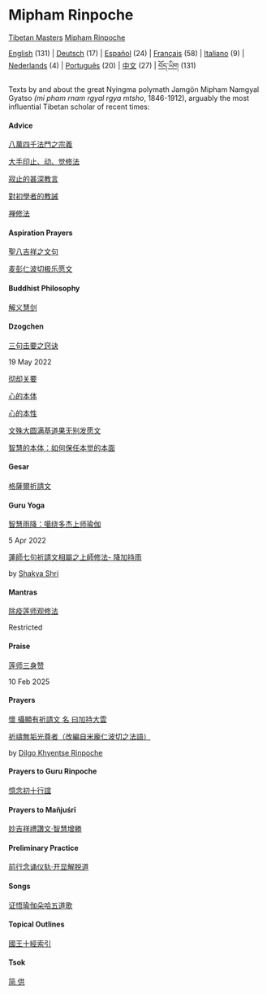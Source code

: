 Mipham Rinpoche
===============

[Tibetan Masters](/tibetan-masters/) [Mipham Rinpoche](/zh/tibetan-masters/mipham/)

[English](/tibetan-masters/mipham/) (131) | [Deutsch](/de/tibetan-masters/mipham/) (17) | [Español](/es/tibetan-masters/mipham/) (24) | [Français](/fr/tibetan-masters/mipham/) (58) | [Italiano](/it/tibetan-masters/mipham/) (9) | [Nederlands](/nl/tibetan-masters/mipham/) (4) | [Português](/pt/tibetan-masters/mipham/) (20) | [中文](/zh/tibetan-masters/mipham/) (27) | [བོད་ཡིག](/bo/tibetan-masters/mipham/) (131)

Texts by and about the great Nyingma polymath Jamgön Mipham Namgyal Gyatso _(mi pham rnam rgyal rgya mtsho_, 1846-1912), arguably the most influential Tibetan scholar of recent times:

#### Advice

[八萬四千法門之宗義](/zh/tibetan-masters/mipham/essence-of-84000)

[大手印止、动、觉修法](/zh/tibetan-masters/mipham/stillness-movement-awareness)

[寂⽌的甚深教⾔](/zh/tibetan-masters/mipham/profound-shamatha-instruction)

[對初學者的教誡](/zh/tibetan-masters/mipham/advice-for-beginners)

[禅修法](/zh/tibetan-masters/mipham/how-to-cultivate-concentration)

#### Aspiration Prayers

[聖八吉祥之文句](/zh/tibetan-masters/mipham/verses-eight-noble-auspicious-ones)

[麦彭仁波切极乐愿文](/zh/tibetan-masters/mipham/sukhavati-aspiration)

#### Buddhist Philosophy

[解义慧剑](/zh/tibetan-masters/mipham/sword-of-wisdom)

#### Dzogchen

[三句击要之窍诀](/zh/tibetan-masters/mipham/instruction-on-three-crucial-points)

19 May 2022

[彻却关要](/zh/tibetan-masters/mipham/key-points-of-trekcho)

[心的本体](/zh/tibetan-masters/mipham/essence-of-mind)

[心的本性](/zh/tibetan-masters/mipham/nature-of-mind)

[文殊大圆满基道果无别发愿文](/zh/tibetan-masters/mipham/great-perfection-manjushri)

[智慧的本体：如何保任本觉的本面](/zh/tibetan-masters/mipham/essence-of-wisdom)

#### Gesar

[格薩爾祈請文](/zh/tibetan-masters/mipham/prayer-to-gesar)

#### Guru Yoga

[智慧雨降：噶绕多杰上师瑜伽](/zh/tibetan-masters/mipham/garab-dorje-guru-yoga)

5 Apr 2022

[蓮師七句祈請文相屬之上師修法- 降加持雨](/zh/tibetan-masters/shakya-shri/shower-of-blessings-addendum)

by [Shakya Shri](/zh/tibetan-masters/shakya-shri/)

#### Mantras

[除疫莲师观修法](/zh/tibetan-masters/mipham/wrathful-guru-mantra-visualization)

Restricted

#### Praise

[莲师三身赞](/zh/tibetan-masters/mipham/three-kayas-praise-padmasambhava)

10 Feb 2025

#### Prayers

[懷 攝顯有祈請文 名 曰加持大雲](/zh/tibetan-masters/mipham/great-cloud-blessings)

[祈禱無垢光尊者（改編自米龐仁波切之法語）](/zh/tibetan-masters/dilgo-khyentse/longchenpa-prayer-by-mipham-adapted)

by [Dilgo Khyentse Rinpoche](/zh/tibetan-masters/dilgo-khyentse/)

#### Prayers to Guru Rinpoche

[憶念初十行誼](/zh/tibetan-masters/mipham/recollecting-the-deeds-of-the-tenth-day)

#### Prayers to Mañjuśrī

[妙吉祥禮讚文·智慧增勝](/zh/tibetan-masters/mipham/increasing-intelligence)

#### Preliminary Practice

[前行念诵仪轨·开显解脱道](/zh/tibetan-masters/mipham/illuminating-path-to-liberation)

#### Songs

[证悟瑜伽朵哈五道歌](/zh/tibetan-masters/mipham/five-verse-doha)

#### Topical Outlines

[國王十經索引](/zh/tibetan-masters/mipham/ten-royal-sutras-outline)

#### Tsok

[简 供](/zh/tibetan-masters/mipham/concise-tsok-feast)